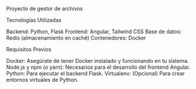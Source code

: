 Proyecto de gestor de archivos


Tecnologías Utilizadas

Backend: Python, Flask
Frontend: Angular, Tailwind CSS
Base de datos: Redis (almacenamiento en caché)
Contenedores: Docker

Requisitos Previos

Docker: Asegúrate de tener Docker instalado y funcionando en tu sistema.
Node.js y npm (o yarn): Necesarios para el desarrollo del frontend Angular.
Python: Para ejecutar el backend Flask.
Virtualenv: (Opcional) Para crear entornos virtuales de Python.
